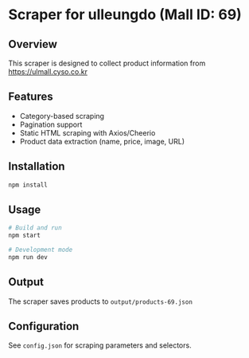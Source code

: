 # Scraper for ulleungdo (Mall ID: 69)

## Overview
This scraper is designed to collect product information from https://ulmall.cyso.co.kr

## Features
- Category-based scraping
- Pagination support
- Static HTML scraping with Axios/Cheerio
- Product data extraction (name, price, image, URL)

## Installation
```bash
npm install
```

## Usage
```bash
# Build and run
npm start

# Development mode
npm run dev
```

## Output
The scraper saves products to `output/products-69.json`

## Configuration
See `config.json` for scraping parameters and selectors.

